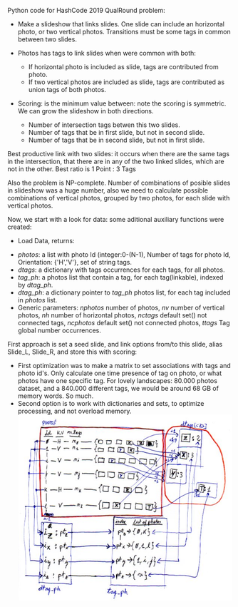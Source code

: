 Python code for HashCode 2019 QualRound problem:

- Make a slideshow that links slides. One slide can include an horizontal photo, or two vertical photos. Transitions must be some tags in common between two slides.

- Photos has tags to link slides when were common with both:
  * If horizontal photo is included as slide, tags are contributed from photo.
  * If two vertical photos are included as slide, tags are contributed as union tags of both photos.
  
- Scoring: is the minimum value between: note the scoring is symmetric. We can grow the slideshow in both directions.
  * Number of intersection tags betwen this two slides.
  * Number of tags that be in first slide, but not in second slide.
  * Number of tags that be in second slide, but not in first slide.

Best productive link with two slides: it occurs when there are the same tags in the intersection, that there are in any of the two linked slides, which are not in the other. Best ratio is 1 Point : 3 Tags

Also the problem is NP-complete. Number of combinations of posible slides  in slideshow was a huge number, also we need to calculate possible combinations of vertical photos, grouped by two photos, for each slide with vertical photos.

Now, we start with a look for data: some aditional auxiliary functions were created:

 - Load Data, returns:
  * *photos*: a list with photo Id (integer:0-(N-1), Number of tags for photo Id, Orientation: {'H','V'}, set of string tags.
  * *dtags*: a dictionary with tags occurrences for each tags, for all photos.
  * *tag_ph*: a photos list that contain a tag, for each tag(linkable), indexed by *dtag_ph*.
  * *dtag_ph*: a dictionary  pointer to *tag_ph* photos list, for each tag included in *photos* list.
  * Generic parameters: *nphotos* number of photos, *nv* number of vertical photos, *nh* number of horizontal photos,
    *nctags* default set() not connected tags, *ncphotos* default set() not connected photos, *ttags* Tag global number
    occurrences.

First approach is set a seed slide, and link options from/to this slide, alias Slide_L, Slide_R, and store this with scoring:
- First optimization was to make a matrix to set associations with tags and photo id's. Only calculate one time presence of tag on photo, or what photos have one specific tag. For lovely landscapes: 80.000 photos dataset, and a 840.000 different tags, we would be around 68 GB of memory words. So much.
- Second option is to work with dictionaries and sets, to optimize processing, and not overload memory.
![alt text](https://github.com/sfrias/HashCode2019/blob/master/QualRound/loaddata.jpg)
